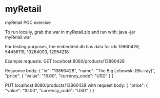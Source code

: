 # myRetail
myRetail POC exercise

To run locally, grab the war in myRetail.zip and run with:
  java -jar myRetail.war

For testing purposes, the embedded db has data for ids 13860428, 54456119, 13264003, 12954218

Example requests:
GET localhost:8080/products/13860428

Response body:
{
    "id": "13860428",
    "name": "The Big Lebowski (Blu-ray)",
    "price": {
        "value": "15.00",
        "currency_code": "USD"
    }
}

PUT localhost:8080/products/13860428
with request body:
{
    "price": {
        "value": "10.00",
        "currency_code": "USD"
    }
}
